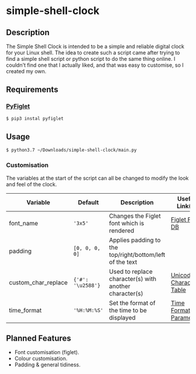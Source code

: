 # simple-shell-clock

## Description

The Simple Shell Clock is intended to be a simple and reliable digital clock for your Linux shell. The idea to create such a script came after trying to find a simple shell script or python script to do the same thing online. I couldn't find one that I actually liked, and that was easy to customise, so I created my own.

## Requirements

### [PyFiglet](https://pypi.org/project/pyfiglet/)

```bash
$ pip3 instal pyfiglet
```

## Usage

```bash
$ python3.7 ~/Downloads/simple-shell-clock/main.py
```

### Customisation

The variables at the start of the script can all be changed to modify the look and feel of the clock.

| Variable | Default | Description | Useful Link(s) |
| --- | --- | --- | --- |
| font_name | `'3x5'` | Changes the Figlet font which is rendered | [Figlet Font DB](http://www.figlet.org/fontdb.cgi) |
| padding | `[0, 0, 0, 0]` | Applies padding to the top/right/bottom/left of the text | |
| custom_char_replace | `{'#': '\u2588'}` | Used to replace character(s) with another character(s) | [Unicode Character Table](https://unicode-table.com) |
| time_format | `'%H:%M:%S'` | Set the format of the time to be displayed | [Time Formatting Parameters](http://strftime.org/) |

## Planned Features

- Font customisation (figlet).
- Colour customisation.
- Padding & general tidiness.
